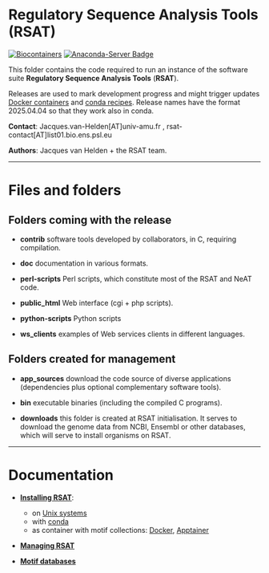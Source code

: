 # Regulatory Sequence Analysis Tools (RSAT)

[![Biocontainers](https://badgen.net/badge/icon/docker?icon=docker&label)](https://hub.docker.com/r/biocontainers/rsat/tags)
[![Anaconda-Server Badge](https://anaconda.org/bioconda/rsat-core/badges/version.svg)](https://anaconda.org/bioconda/rsat-core)

This folder contains the code required to run an instance of the 
software suite **Regulatory Sequence Analysis Tools** (**RSAT**).

Releases are used to mark development progress and might trigger
updates [Docker containers](https://hub.docker.com/r/biocontainers/rsat/tags) and 
[conda recipes](https://anaconda.org/bioconda/rsat-core). 
Release names have the format 2025.04.04 so that they work also in conda.

**Contact**: Jacques.van-Helden[AT]univ-amu.fr , rsat-contact[AT]list01.bio.ens.psl.eu

**Authors**: Jacques van Helden + the RSAT team.


****************************************************************
# Files and folders

## Folders coming with the release

- **contrib** software tools developed by collaborators, in C,
  requiring compilation. 
  
- **doc** documentation in various formats.

- **perl-scripts** Perl scripts, which constitute most of the RSAT and
NeAT code.

- **public_html** Web interface (cgi + php scripts).

- **python-scripts** Python scripts

- **ws_clients** examples of Web services clients in different
  languages.

## Folders created for management

- **app_sources** download the code source of diverse applications
  (dependencies plus optional complementary software tools).
  
- **bin** executable binaries (including the compiled C programs).

- **downloads** this folder is created at RSAT initialisation. It
  serves to download the genome data from NCBI, Ensembl or other
  databases, which will serve to install organisms on RSAT.

****************************************************************

# Documentation

- [**Installing RSAT**](https://rsa-tools.github.io/installing-RSAT): 
	+ on [Unix systems](https://rsa-tools.github.io/installing-RSAT/unix-install-rsat/installing_RSAT_procedure.html)
	+ with [conda](https://rsa-tools.github.io/installing-RSAT/conda-install-rsat/bioconda-rsat-core.html)
	+ as container with motif collections: [Docker](https://rsa-tools.github.io/installing-RSAT/RSAT-Docker/RSAT-Docker-tuto.html), [Apptainer](https://rsa-tools.github.io/installing-RSAT/RSAT-Docker/RSAT-Apptainer-tuto.html)

- [**Managing RSAT**](https://rsa-tools.github.io/managing-RSAT)

- [**Motif databases**](https://github.com/rsa-tools/motif_databases)
